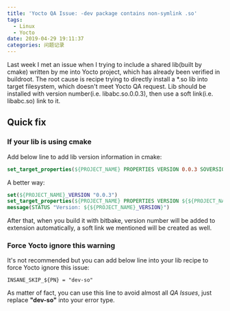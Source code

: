 ```yaml
---
title: 'Yocto QA Issue: -dev package contains non-symlink .so'
tags:
  - Linux
  - Yocto
date: 2019-04-29 19:11:37
categories: 问题记录
---
```

Last week I met an issue when I trying to include a shared lib(built by cmake) written by me into Yocto project, which has already been verified in buildroot.
The root cause is recipe trying to directly install a *.so lib into target filesystem, which doesn't meet Yocto QA request. Lib should be installed with version number(i.e. libabc.so.0.0.3), then use a soft link(i.e. libabc.so) link to it.
<!--more-->

## Quick fix

### If your lib is using cmake

Add below line to add lib version information in cmake:
```cmake
set_target_properties(${PROJECT_NAME} PROPERTIES VERSION 0.0.3 SOVERSION 0.0.3)
```
A better way:
```cmake
set(${PROJECT_NAME}_VERSION "0.0.3")
set_target_properties(${PROJECT_NAME} PROPERTIES VERSION ${${PROJECT_NAME}_VERSION} SOVERSION ${${PROJECT_NAME}_VERSION})
message(STATUS "Version: ${${PROJECT_NAME}_VERSION}")
```

After that, when you build it with bitbake, version number will be added to extension automatically, a soft link we mentioned will be created as well.

### Force Yocto ignore this warning

It's not recommended but you can add below line into your lib recipe to force Yocto ignore this issue:
```bb
INSANE_SKIP_${PN} = "dev-so"
```

As matter of fact, you can use this line to avoid almost all *QA Issues*, just replace **"dev-so"** into your error type.

